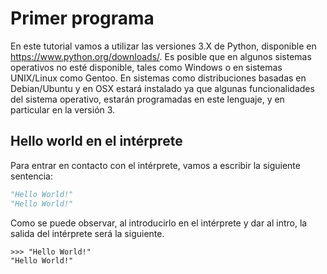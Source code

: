 # Primer programa

En este tutorial vamos a utilizar las versiones 3.X de Python, disponible en https://www.python.org/downloads/. Es posible que en algunos sistemas operativos no esté disponible, tales como Windows o en sistemas UNIX/Linux como Gentoo. En sistemas como distribuciones basadas en Debian/Ubuntu y en OSX estará instalado ya que algunas funcionalidades del sistema operativo, estarán programadas en este lenguaje, y en particular en la versión 3.

## Hello world en el intérprete

Para entrar en contacto con el intérprete, vamos a escribir la siguiente sentencia:

```python
"Hello World!"
"Hello World!"
```

Como se puede observar, al introducirlo en el intérprete y dar al intro, la salida del intérprete será la siguiente.

```ipython
>>> "Hello World!"
"Hello World!"
```